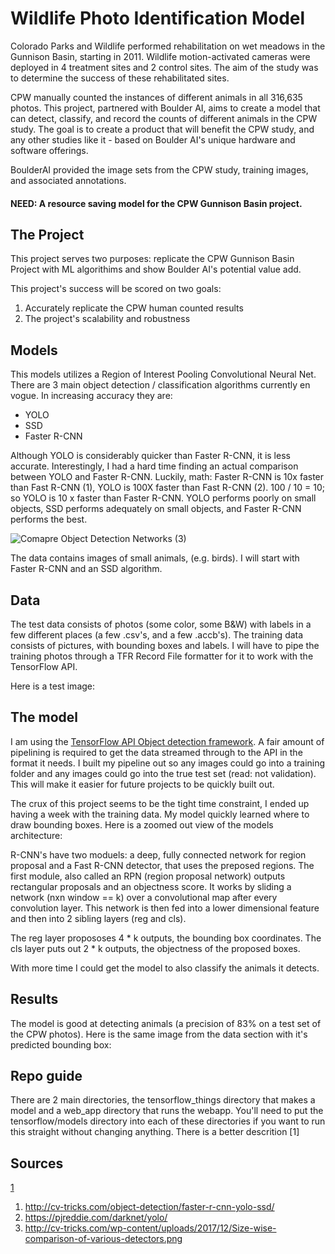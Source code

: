 # Wildlife Photo Identification Model

Colorado Parks and Wildlife performed rehabilitation on wet meadows in the Gunnison Basin, starting in 2011. Wildlife motion-activated cameras were deployed in 4 treatment sites and 2 control sites. The aim of the study was to determine the success of these rehabilitated sites.

CPW manually counted the instances of different animals in all 316,635 photos. This project, partnered with Boulder AI, aims to create a model that can detect, classify, and record the counts of different animals in the CPW study. The goal is to create a product that will benefit the CPW study, and any other studies like it - based on Boulder AI's unique hardware and software offerings.

BoulderAI provided the image sets from the CPW study, training images, and associated annotations. 

#### NEED: A resource saving model for the CPW Gunnison Basin project.

## The Project

This project serves two purposes: replicate the CPW Gunnison Basin Project with ML algorithims and show Boulder AI's potential value add.

This project's success will be scored on two goals:
1) Accurately replicate the CPW human counted results
2) The project's scalability and robustness

## Models

This models utilizes a Region of Interest Pooling Convolutional Neural Net. There are 3 main object detection / classification algorithms currently en vogue. In increasing accuracy they are:
 - YOLO
 - SSD
 - Faster R-CNN

Although YOLO is considerably quicker than Faster R-CNN, it is less accurate. Interestingly, I had a hard time finding an actual comparison between YOLO and Faster R-CNN. Luckily, math: Faster R-CNN is 10x faster than Fast R-CNN (1), YOLO is 100X faster than Fast R-CNN (2). 100 / 10 = 10; so YOLO is 10 x faster than Faster R-CNN. YOLO performs poorly on small objects, SSD performs adequately on small objects, and Faster R-CNN performs the best.

![Comapre Object Detection Networks](http://cv-tricks.com/wp-content/uploads/2017/12/Size-wise-comparison-of-various-detectors.png)
(3)

The data contains images of small animals, (e.g. birds). I will start with Faster R-CNN and an SSD algorithm.

## Data

The test data consists of photos (some color, some B&W) with labels in a few different places (a few .csv's, and a few .accb's).
The training data consists of pictures, with bounding boxes and labels. I will have to pipe the training photos through a TFR Record File formatter for it to work with the TensorFlow API. 

Here is a test image:



## The model

I am using the [TensorFlow API Object detection framework](https://github.com/tensorflow/models/tree/master/research/object_detection). A fair amount of pipelining is required to get the data streamed through to the API in the format it needs. I built my pipeline out so any images could go into a training folder and any images could go into the true test set (read: not validation). This will make it easier for future projects to be quickly built out.

The crux of this project seems to be the tight time constraint, I ended up having a week with the training data. My model quickly learned where to draw bounding boxes. Here is a zoomed out view of the models architecture:


R-CNN's have two moduels: a deep, fully connected network for region proposal and a Fast R-CNN detector, that uses the preposed regions. The first module, also called an RPN (region proposal network) outputs rectangular proposals and an objectness score. It works by sliding a network (nxn window == k) over a convolutional map after every convolution layer. This network is then fed into a lower dimensional feature and then into 2 sibling layers (reg and cls).

The reg layer propososes 4 * k outputs, the bounding box coordinates. The cls layer puts out 2 * k outputs, the objectness of the proposed boxes. 

With more time I could get the model to also classify the animals it detects.

## Results

The model is good at detecting animals (a precision of 83% on a test set of the CPW photos). Here is the same image from the data section with it's predicted bounding box:

## Repo guide

There are 2 main directories, the tensorflow_things directory that makes a model and a web_app directory that runs the webapp. You'll need to put the tensorflow/models directory into each of these directories if you want to run this straight without changing anything. There is a better descrition [1]

## Sources

[1](#1-link)
1) http://cv-tricks.com/object-detection/faster-r-cnn-yolo-ssd/
2) https://pjreddie.com/darknet/yolo/
3) http://cv-tricks.com/wp-content/uploads/2017/12/Size-wise-comparison-of-various-detectors.png
